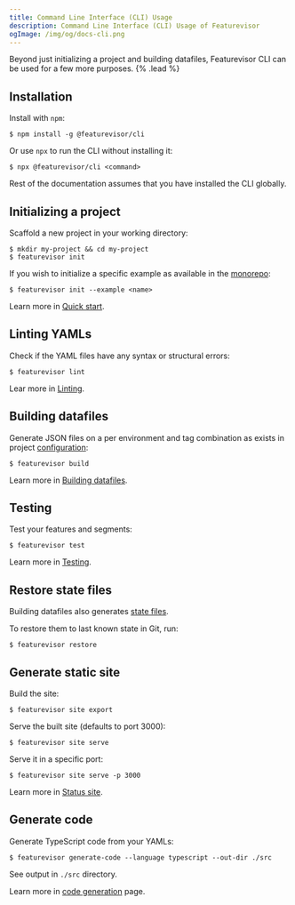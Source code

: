 ```yaml
---
title: Command Line Interface (CLI) Usage
description: Command Line Interface (CLI) Usage of Featurevisor
ogImage: /img/og/docs-cli.png
---
```


Beyond just initializing a project and building datafiles, Featurevisor CLI can be used for a few more purposes. {% .lead %}

## Installation

Install with `npm`:

```
$ npm install -g @featurevisor/cli
```

Or use `npx` to run the CLI without installing it:

```
$ npx @featurevisor/cli <command>
```

Rest of the documentation assumes that you have installed the CLI globally.

## Initializing a project

Scaffold a new project in your working directory:

```
$ mkdir my-project && cd my-project
$ featurevisor init
```

If you wish to initialize a specific example as available in the [monorepo](https://github.com/featurevisor/featurevisor/tree/main/examples):

```
$ featurevisor init --example <name>
```

Learn more in [Quick start](/docs/quick-start).

## Linting YAMLs

Check if the YAML files have any syntax or structural errors:

```
$ featurevisor lint
```

Lear more in [Linting](/docs/linting).

## Building datafiles

Generate JSON files on a per environment and tag combination as exists in project [configuration](/docs/configuration):

```
$ featurevisor build
```

Learn more in [Building datafiles](/docs/building-datafiles).

## Testing

Test your features and segments:

```
$ featurevisor test
```

Learn more in [Testing](/docs/testing).

## Restore state files

Building datafiles also generates [state files](/docs/state-files).

To restore them to last known state in Git, run:

```
$ featurevisor restore
```

## Generate static site

Build the site:

```
$ featurevisor site export
```

Serve the built site (defaults to port 3000):

```
$ featurevisor site serve
```

Serve it in a specific port:

```
$ featurevisor site serve -p 3000
```

Learn more in [Status site](/docs/status-site).


## Generate code

Generate TypeScript code from your YAMLs:

```
$ featurevisor generate-code --language typescript --out-dir ./src
```

See output in `./src` directory.

Learn more in [code generation](/docs/code-generation) page.
